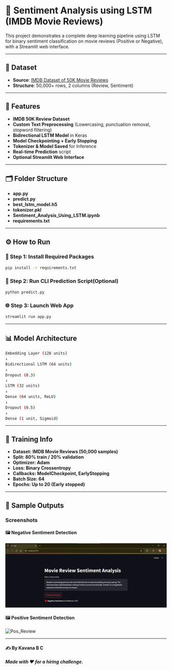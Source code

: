 # 🎯 Sentiment Analysis using LSTM (IMDB Movie Reviews)

This project demonstrates a complete deep learning pipeline using LSTM for binary sentiment classification on movie reviews (Positive or Negative), with a Streamlit web interface.

---

## 📁 Dataset

- **Source**: [IMDB Dataset of 50K Movie Reviews](https://www.kaggle.com/datasets/lakshmi25npathi/imdb-dataset-of-50k-movie-reviews)
- **Structure**: 50,000+ rows, 2 columns (Review, Sentiment)

---

## 📌 Features

- **IMDB 50K Review Dataset**  
- **Custom Text Preprocessing** (Lowercasing, punctuation removal, stopword filtering)
- **Bidirectional LSTM Model** in Keras
- **Model Checkpointing + Early Stopping**
- **Tokenizer & Model Saved** for Inference
- **Real-time Prediction** script
- **Optional Streamlit Web Interface**

---

## 🗂️ Folder Structure

- **app.py**  
- **predict.py**
- **best_lstm_model.h5**
- **tokenizer.pkl**
- **Sentiment_Analysis_Using_LSTM.ipynb**
- **requirements.txt**
  
---  

## ⚙️ How to Run

### 🔧 Step 1: Install Required Packages

```bash
pip install -r requirements.txt
 ``` 

### 📁 Step 2: Run CLI Prediction Script(Optional)

```bash
python predict.py
```

### 🌐 Step 3: Launch Web App

```bash
streamlit run app.py
```
---

## 📊 Model Architecture
``` bash
Embedding Layer (128 units)
↓
Bidirectional LSTM (64 units)
↓
Dropout (0.3)
↓
LSTM (32 units)
↓
Dense (64 units, ReLU)
↓
Dropout (0.5)
↓
Dense (1 unit, Sigmoid)
```
---

## 🔁 Training Info

- **Dataset: IMDB Movie Reviews (50,000 samples)**
- **Split: 80% train / 20% validation**
- **Optimizer: Adam**
- **Loss: Binary Crossentropy**
- **Callbacks: ModelCheckpoint, EarlyStopping**
- **Batch Size: 64**
- **Epochs: Up to 20 (Early stopped)**

---

## 🧪 Sample Outputs

### Screenshots

#### 🖼️ Negative Sentiment Detection
![Neg_Review](screenshots/Negative_Review.png)

#### 🖼️ Positive Sentiment Detection
![Pos_Review](screenshots/Positive_Review.png)

---

#### ✍️ By Kavana B C 
##### Made with ❤️ for a hiring challenge.